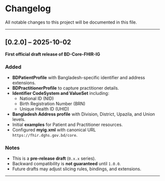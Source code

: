 # Changelog

All notable changes to this project will be documented in this file.

---

## [0.2.0] – 2025-10-02  
**First official draft release of BD-Core-FHIR-IG**

### Added
- **BDPatientProfile** with Bangladesh-specific identifier and address extensions.  
- **BDPractitionerProfile** to capture practitioner details.  
- **Identifier CodeSystem and ValueSet** including:  
  - National ID (NID)  
  - Birth Registration Number (BRN)  
  - Unique Health ID (UHID)   
- **Bangladesh Address profile** with Division, District, Upazila, and Union levels.  
- Initial **examples** for Patient and Practitioner resources.  
- Configured **myig.xml** with canonical URL `https://fhir.dghs.gov.bd/core`.  

### Notes
- This is a **pre-release draft** (`0.x.x` series).  
- Backward compatibility is **not guaranteed** until `1.0.0`.  
- Future drafts may adjust slicing rules, bindings, and extensions.

---

